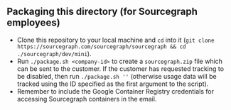 ## Packaging this directory (for Sourcegraph employees)

* Clone this repository to your local machine and `cd` into it (`git
clone https://sourcegraph.com/sourcegraph/sourcegraph && cd
./sourcegraph/dev/mini`).
* Run `./package.sh <company-id>` to create a `sourcegraph.zip` file which can be sent to the customer. If the customer has requested tracking to be disabled, then run `./package.sh ''` (otherwise usage data will be tracked using the ID specified as the first argument to the script).
* Remember to include the Google Container Registry credentials for accessing Sourcegraph containers in the email.
